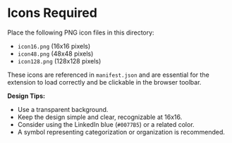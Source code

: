 # Icons Required

Place the following PNG icon files in this directory:

- `icon16.png` (16x16 pixels)
- `icon48.png` (48x48 pixels)
- `icon128.png` (128x128 pixels)

These icons are referenced in `manifest.json` and are essential for the extension to load correctly and be clickable in the browser toolbar.

**Design Tips:**
- Use a transparent background.
- Keep the design simple and clear, recognizable at 16x16.
- Consider using the LinkedIn blue (`#0077B5`) or a related color.
- A symbol representing categorization or organization is recommended.
